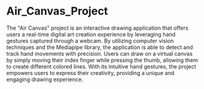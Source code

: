 # Air_Canvas_Project

The "Air Canvas" project is an interactive drawing application that offers users a real-time digital art creation experience by leveraging hand gestures captured through a webcam. By utilizing computer vision techniques and the Mediapipe library, the application is able to detect and track hand movements with precision. Users can draw on a virtual canvas by simply moving their index finger while pressing the thumb, allowing them to create different colored lines. With its intuitive hand gestures, the project empowers users to express their creativity, providing a unique and engaging drawing experience.
